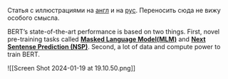 Статья с иллюстрациями на [англ](https://jalammar.github.io/illustrated-bert/) и на [рус](https://habr.com/ru/articles/487358/). Переносить сюда не вижу особого смысла.

BERT’s state-of-the-art performance is based on two things. First, novel pre-training tasks called [**Masked Language Model(MLM)**](https://jalammar.github.io/illustrated-bert/#:~:text=R%2Drated%20BERT.-,Masked%20Language%20Model,-%E2%80%9CWe%E2%80%99ll%20use%20transformer) and [**Next Sentense Prediction (NSP)**](https://jalammar.github.io/illustrated-bert/#:~:text=in%20that%20position.-,Two%2Dsentence%20Tasks,-If%20you%20look). Second, a lot of data and compute power to train BERT.
 
![[Screen Shot 2024-01-19 at 19.10.50.png]]